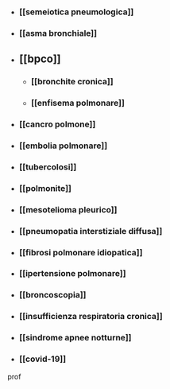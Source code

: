 - ### [[semeiotica pneumologica]]
- ### [[asma bronchiale]]

- ## [[bpco]]
	- ### [[bronchite cronica]]
	- ### [[enfisema polmonare]]

- ### [[cancro polmone]]
- ### [[embolia polmonare]]
- ### [[tubercolosi]]
- ### [[polmonite]]
- ### [[mesotelioma pleurico]]
- ### [[pneumopatia interstiziale diffusa]]
- ### [[fibrosi polmonare idiopatica]]
- ### [[ipertensione polmonare]]
- ### [[broncoscopia]]
- ### [[insufficienza respiratoria cronica]]
- ### [[sindrome apnee notturne]]

- ### [[covid-19]]

prof